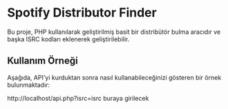 # Spotify Distributor Finder

Bu proje, PHP kullanılarak geliştirilmiş basit bir distribütör bulma aracıdır ve başka ISRC kodları eklenerek geliştirilebilir.

## Kullanım Örneği 

Aşağıda, API'yi kurduktan sonra nasıl kullanabileceğinizi gösteren bir örnek bulunmaktadır:

http://localhost/api.php?isrc=isrc buraya girilecek
